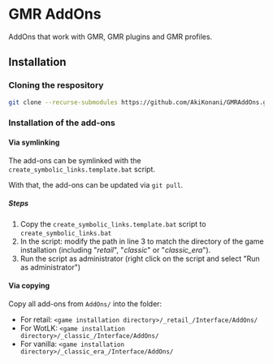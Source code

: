 # GMR AddOns

AddOns that work with GMR, GMR plugins and GMR profiles.

## Installation

### Cloning the respository

```sh
git clone --recurse-submodules https://github.com/AkiKonani/GMRAddOns.git
```

### Installation of the add-ons

#### Via symlinking

The add-ons can be symlinked with the `create_symbolic_links.template.bat` script.

With that, the add-ons can be updated via `git pull`.

##### Steps

1. Copy the `create_symbolic_links.template.bat` script to `create_symbolic_links.bat`
2. In the script: modify the path in line 3 to match the directory of the game installation (including "_retail_", "_classic_" or "_classic_era_").
3. Run the script as administrator (right click on the script and select "Run as administrator")

#### Via copying

Copy all add-ons from `AddOns/` into the folder:

* For retail: `<game installation directory>/_retail_/Interface/AddOns/`
* For WotLK: `<game installation directory>/_classic_/Interface/AddOns/`
* For vanilla: `<game installation directory>/_classic_era_/Interface/AddOns/`
